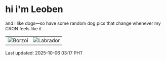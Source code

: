 # hi i'm Leoben

and i like dogs—so have some random dog pics that change whenever my CRON feels like it

|  |  |
|--------|----------|
| ![Borzoi](https://random-dog-vercel.vercel.app/api/random-borzoi?v=1759691877) | ![Labrador](https://random-dog-vercel.vercel.app/api/random-labrador?v=1759691877) |

Last updated: 2025-10-06 03:17 PHT
